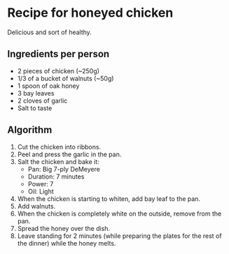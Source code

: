 Recipe for honeyed chicken
==========================
Delicious and sort of healthy.

Ingredients per person
----------------------
- 2 pieces of chicken (~250g)
- 1/3 of a bucket of walnuts (~50g)
- 1 spoon of oak honey
- 3 bay leaves
- 2 cloves of garlic
- Salt to taste

Algorithm
---------
1. Cut the chicken into ribbons.
2. Peel and press the garlic in the pan.
3. Salt the chicken and bake it:
	- Pan: Big 7-ply DeMeyere
	- Duration: 7 minutes
	- Power: 7
	- Oil: Light
4. When the chicken is starting to whiten, add bay leaf to the pan.
5. Add walnuts.
6. When the chicken is completely white on the outside, remove from the pan.
7. Spread the honey over the dish.
8. Leave standing for 2 minutes (while preparing the plates for the rest of the dinner) while the honey melts.